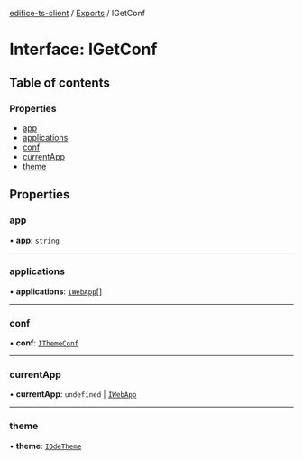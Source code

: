 [edifice-ts-client](../README.md) / [Exports](../modules.md) / IGetConf

# Interface: IGetConf

## Table of contents

### Properties

- [app](IGetConf.md#app)
- [applications](IGetConf.md#applications)
- [conf](IGetConf.md#conf)
- [currentApp](IGetConf.md#currentapp)
- [theme](IGetConf.md#theme)

## Properties

### app

• **app**: `string`

___

### applications

• **applications**: [`IWebApp`](IWebApp.md)[]

___

### conf

• **conf**: [`IThemeConf`](IThemeConf.md)

___

### currentApp

• **currentApp**: `undefined` \| [`IWebApp`](IWebApp.md)

___

### theme

• **theme**: [`IOdeTheme`](IOdeTheme.md)

